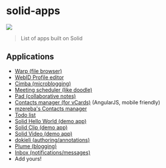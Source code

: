# solid-apps
[![](https://img.shields.io/badge/project-Solid-7C4DFF.svg?style=flat-square)](https://github.com/solid/solid)

> List of apps built on Solid

## Applications
 - [Warp (file browser)](https://github.com/linkeddata/warp)
 - [WebID Profile editor](https://github.com/linkeddata/profile-editor)
 - [Cimba (microblogging)](https://github.com/linkeddata/cimba)
 - [Meeting scheduler (like doodle)](https://github.com/linkeddata/app-schedule)
 - [Pad (collaborative notes)](https://github.com/timbl/pad)
 - [Contacts manager (for vCards)](https://github.com/linkeddata/contacts) (AngularJS, mobile friendly)
 - [mzereba's Contacts manager](https://github.com/mzereba/contacts)
 - [Todo list](https://github.com/mzereba/todo)
 - [Solid Hello World (demo app)](https://github.com/melvincarvalho/helloworld/)
 - [Solid Clip (demo app)](https://github.com/melvincarvalho/clip/)
 - [Solid Video (demo app)](https://github.com/melvincarvalho/video/)
 - [dokieli (authoring/annotations)](https://github.com/linkeddata/dokieli)
 - [Plume (blogging)](https://github.com/deiu/solid-plume/)
 - [Inbox (notifications/messages)](https://github.com/solid/solid-inbox/)
 - Add yours!
